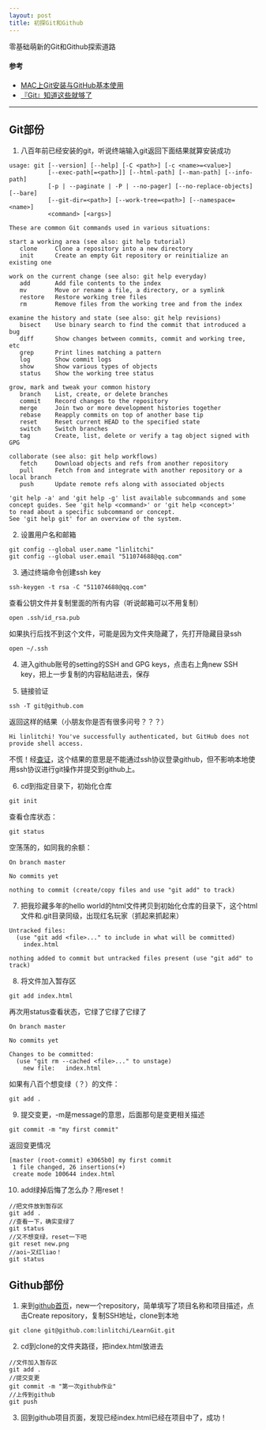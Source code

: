 ```yaml
---
layout: post
title: 初探Git和Github
---
```


零基础萌新的Git和Github探索道路

#### 参考
* [MAC上Git安装与GitHub基本使用](https://www.jianshu.com/p/7edb6b838a2e)  
* [『Git』知道这些就够了](https://www.bilibili.com/video/BV1BE411g7SV?t=43)
***********

## Git部份

1. 八百年前已经安装的git，听说终端输入git返回下面结果就算安装成功

```
usage: git [--version] [--help] [-C <path>] [-c <name>=<value>]
           [--exec-path[=<path>]] [--html-path] [--man-path] [--info-path]
           [-p | --paginate | -P | --no-pager] [--no-replace-objects] [--bare]
           [--git-dir=<path>] [--work-tree=<path>] [--namespace=<name>]
           <command> [<args>]

These are common Git commands used in various situations:

start a working area (see also: git help tutorial)
   clone     Clone a repository into a new directory
   init      Create an empty Git repository or reinitialize an existing one

work on the current change (see also: git help everyday)
   add       Add file contents to the index
   mv        Move or rename a file, a directory, or a symlink
   restore   Restore working tree files
   rm        Remove files from the working tree and from the index

examine the history and state (see also: git help revisions)
   bisect    Use binary search to find the commit that introduced a bug
   diff      Show changes between commits, commit and working tree, etc
   grep      Print lines matching a pattern
   log       Show commit logs
   show      Show various types of objects
   status    Show the working tree status

grow, mark and tweak your common history
   branch    List, create, or delete branches
   commit    Record changes to the repository
   merge     Join two or more development histories together
   rebase    Reapply commits on top of another base tip
   reset     Reset current HEAD to the specified state
   switch    Switch branches
   tag       Create, list, delete or verify a tag object signed with GPG

collaborate (see also: git help workflows)
   fetch     Download objects and refs from another repository
   pull      Fetch from and integrate with another repository or a local branch
   push      Update remote refs along with associated objects

'git help -a' and 'git help -g' list available subcommands and some
concept guides. See 'git help <command>' or 'git help <concept>'
to read about a specific subcommand or concept.
See 'git help git' for an overview of the system.
```

2. 设置用户名和邮箱

```
git config --global user.name "linlitchi"
git config --global user.email "511074688@qq.com"
```

3. 通过终端命令创建ssh key

```
ssh-keygen -t rsa -C "511074688@qq.com" 
```
查看公钥文件并复制里面的所有内容（听说邮箱可以不用复制）
```
open .ssh/id_rsa.pub 
```
如果执行后找不到这个文件，可能是因为文件夹隐藏了，先打开隐藏目录ssh
```
open ~/.ssh
```

4. 进入github账号的setting的SSH and GPG keys，点击右上角new SSH key，把上一步复制的内容粘贴进去，保存

5. 链接验证

```
ssh -T git@github.com 
```
返回这样的结果（小朋友你是否有很多问号？？？）
```
Hi linlitchi! You've successfully authenticated, but GitHub does not provide shell access.
```
不慌！经[查证](https://bbs.csdn.net/topics/392383668)，这个结果的意思是不能通过ssh协议登录github，但不影响本地使用ssh协议进行git操作并提交到github上。

6. cd到指定目录下，初始化仓库

```
git init
```
查看仓库状态：
```
git status
```
空荡荡的，如同我的余额：
```
On branch master

No commits yet

nothing to commit (create/copy files and use "git add" to track)
```

7. 把我珍藏多年的hello world的html文件拷贝到初始化仓库的目录下，这个html文件和.git目录同级，出现红名玩家（抓起来抓起来）
 
```
Untracked files:
  (use "git add <file>..." to include in what will be committed)
	index.html

nothing added to commit but untracked files present (use "git add" to track)
```

8. 将文件加入暂存区

```
git add index.html
```
再次用status查看状态，它绿了它绿了它绿了
```
On branch master

No commits yet

Changes to be committed:
  (use "git rm --cached <file>..." to unstage)
	new file:   index.html
```

如果有八百个想变绿（？）的文件：

```
git add .
```

9. 提交变更，-m是message的意思，后面那句是变更相关描述

```
git commit -m "my first commit"
```
返回变更情况
```
[master (root-commit) e3065b0] my first commit
 1 file changed, 26 insertions(+)
 create mode 100644 index.html
```

10. add绿掉后悔了怎么办？用reset！

```
//把文件放到暂存区
git add .
//查看一下，确实变绿了
git status
//又不想变绿，reset一下吧
git reset new.png
//aoi~又红liao！
git status
```

## Github部份

1. 来到[github首页](https://github.com/)，new一个repository，简单填写了项目名称和项目描述，点击Create repository，复制SSH地址，clone到本地

```
git clone git@github.com:linlitchi/LearnGit.git
```

2. cd到clone的文件夹路径，把index.html放进去

```
//文件加入暂存区
git add .
//提交变更
git commit -m "第一次github作业"
//上传到github
git push
```

3. 回到github项目页面，发现已经index.html已经在项目中了，成功！
